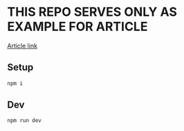 # THIS REPO SERVES ONLY AS EXAMPLE FOR ARTICLE
[Article link](matthewporuben.com/blog/building-development-repo)

## Setup 
```bash
npm i
```

## Dev
```bash
npm run dev
```
